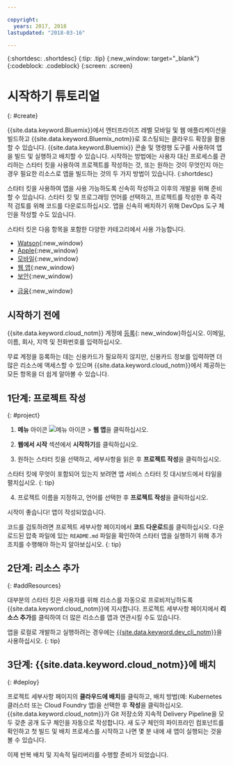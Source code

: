 ```yaml
---

copyright:
  years: 2017, 2018
lastupdated: "2018-03-16"

---
```


{:shortdesc: .shortdesc}
{:tip: .tip}
{:new_window: target="_blank"}
{:codeblock: .codeblock}
{:screen: .screen}

# 시작하기 튜토리얼
{: #create}

{{site.data.keyword.Bluemix}}에서 엔터프라이즈 레벨 모바일 및 웹 애플리케이션을 빌드하고 {{site.data.keyword.Bluemix_notm}}로 호스팅되는 클라우드 확장을 활용할 수 있습니다. {{site.data.keyword.Bluemix}} 콘솔 및 명령행 도구를 사용하여 앱을 빌드 및 실행하고 배치할 수 있습니다. 시작하는 방법에는 사용자 대신 프로세스를 관리하는 스타터 킷을 사용하여 프로젝트를 작성하는 것, 또는 원하는 것이 무엇인지 아는 경우 필요한 리소스로 앱을 빌드하는 것의 두 가지 방법이 있습니다.
{:shortdesc}

스타터 킷을 사용하여 앱을 사용 가능하도록 신속히 작성하고 이후의 개발을 위해 준비할 수 있습니다. 스타터 킷 및 프로그래밍 언어를 선택하고, 프로젝트를 작성한 후 즉각적 검토를 위해 코드를 다운로드하십시오. 앱을 신속히 배치하기 위해 DevOps 도구 체인을 작성할 수도 있습니다. 

스타터 킷은 다음 항목을 포함한 다양한 카테고리에서 사용 가능합니다. 

* [Watson](https://console.bluemix.net/developer/watson){:new_window}
* [Apple](https://console.bluemix.net/developer/appledevelopment){:new_window}
* [모바일](https://console.bluemix.net/developer/mobile){:new_window}
* [웹 앱](https://console.bluemix.net/developer/appservice){:new_window}
* [보안](https://console.bluemix.net/developer/security){:new_window}
<!--* [Watson Data Platform developer console](https://console.bluemix.net/developer/dataplatform)-->
* [금융](https://console.bluemix.net/developer/finance){:new_window}

## 시작하기 전에

{{site.data.keyword.cloud_notm}} 계정에 [등록](https://console.bluemix.net){: new_window}하십시오. 이메일, 이름, 회사, 지역 및 전화번호를 입력하십시오. 

무료 계정을 등록하는 데는 신용카드가 필요하지 않지만, 신용카드 정보를 입력하면 더 많은 리소스에 액세스할 수 있으며 {{site.data.keyword.cloud_notm}}에서 제공하는 모든 항목을 더 쉽게 알아볼 수 있습니다. 

## 1단계: 프로젝트 작성
{: #project}

1. **메뉴** 아이콘 ![메뉴 아이콘](../icons/icon_hamburger.svg) > **웹 앱**을 클릭하십시오. 

2. **웹에서 시작** 섹션에서 **시작하기**를 클릭하십시오. 

3. 원하는 스타터 킷을 선택하고, 세부사항을 읽은 후 **프로젝트 작성**을 클릭하십시오. 

  스타터 킷에 무엇이 포함되어 있는지 보려면 앱 서비스 스타터 킷 대시보드에서 타일을 펼치십시오.
  {: tip}

4. 프로젝트 이름을 지정하고, 언어를 선택한 후 **프로젝트 작성**을 클릭하십시오. 

시작이 좋습니다! 앱이 작성되었습니다. 

코드를 검토하려면 프로젝트 세부사항 페이지에서 **코드 다운로드**를 클릭하십시오. 다운로드된 압축 파일에 있는 `README.md` 파일을 확인하여 스타터 앱을 실행하기 위해 추가 조치를 수행해야 하는지 알아보십시오.
{: tip}

## 2단계: 리소스 추가
{: #addResources}

대부분의 스타터 킷은 사용자를 위해 리소스를 자동으로 프로비저닝하도록 {{site.data.keyword.cloud_notm}}에 지시합니다. 프로젝트 세부사항 페이지에서 **리소스 추가**를 클릭하여 더 많은 리소스를 앱과 연관시킬 수도 있습니다. 

앱을 로컬로 개발하고 실행하려는 경우에는 [{{site.data.keyword.dev_cli_notm}}](../cli/idt/index.html)을 사용하십시오.
{: tip}

## 3단계: {{site.data.keyword.cloud_notm}}에 배치
{: #deploy}

프로젝트 세부사항 페이지의 **클라우드에 배치**를 클릭하고, 배치 방법(예: Kubernetes 클러스터 또는 Cloud Foundry 앱)을 선택한 후 **작성**을 클릭하십시오. {{site.data.keyword.cloud_notm}}가 Git 저장소와 지속적 Delivery Pipeline을 모두 갖춘 공개 도구 체인을 자동으로 작성합니다. 새 도구 체인의 파이프라인 컴포넌트를 확인하고 첫 빌드 및 배치 프로세스를 시작하고 나면 몇 분 내에 새 앱이 실행되는 것을 볼 수 있습니다. 

이제 반복 배치 및 지속적 딜리버리를 수행할 준비가 되었습니다. 
